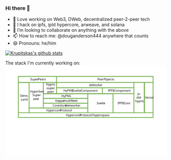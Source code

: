 ### Hi there 👋

- 🔭 Love working on Web3, DWeb, decentralized peer-2-peer tech
- 🌱 I hack on ipfs, ipld hypercore, arweave, and solana
- 👯 I’m looking to collaborate on anything with the above
- 📫 How to reach me: @douganderson444 anywhere that counts
- 😄 Pronouns: he/him

[![Krupitskas's github stats](https://github-readme-stats.vercel.app/api?username=DougAnderson444)](https://github.com/anuraghazra/github-readme-stats)

The stack I'm currently working on:
<img src="https://raw.githubusercontent.com/DougAnderson444/DougAnderson444/master/stack-2-0-0.svg">                                                                                                        
<!--
**DougAnderson444/DougAnderson444** is a ✨ _special_ ✨ repository because its `README.md` (this file) appears on your GitHub profile.

Here are some ideas to get you started:

- 🔭 I’m currently working on ...
- 🌱 I’m currently learning ...
- 👯 I’m looking to collaborate on ...
- 🤔 I’m looking for help with ...
- 💬 Ask me about ...
- 📫 How to reach me: ...
- 😄 Pronouns: ...
- ⚡ Fun fact: ...
-->
